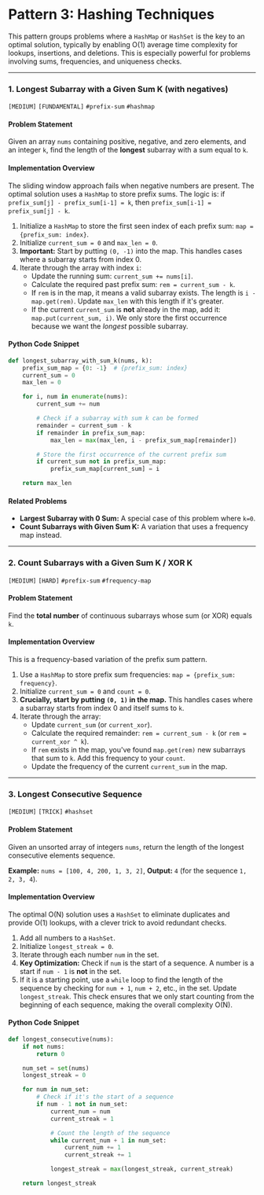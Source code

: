 # Pattern 3: Hashing Techniques

This pattern groups problems where a `HashMap` or `HashSet` is the key to an optimal solution, typically by enabling O(1) average time complexity for lookups, insertions, and deletions. This is especially powerful for problems involving sums, frequencies, and uniqueness checks.

---

### 1. Longest Subarray with a Given Sum K (with negatives)
`[MEDIUM]` `[FUNDAMENTAL]` `#prefix-sum` `#hashmap`

#### Problem Statement
Given an array `nums` containing positive, negative, and zero elements, and an integer `k`, find the length of the **longest** subarray with a sum equal to `k`.

#### Implementation Overview
The sliding window approach fails when negative numbers are present. The optimal solution uses a `HashMap` to store prefix sums. The logic is: if `prefix_sum[j] - prefix_sum[i-1] = k`, then `prefix_sum[i-1] = prefix_sum[j] - k`.

1.  Initialize a `HashMap` to store the first seen index of each prefix sum: `map = {prefix_sum: index}`.
2.  Initialize `current_sum = 0` and `max_len = 0`.
3.  **Important:** Start by putting `(0, -1)` into the map. This handles cases where a subarray starts from index 0.
4.  Iterate through the array with index `i`:
    -   Update the running sum: `current_sum += nums[i]`.
    -   Calculate the required past prefix sum: `rem = current_sum - k`.
    -   If `rem` is in the map, it means a valid subarray exists. The length is `i - map.get(rem)`. Update `max_len` with this length if it's greater.
    -   If the current `current_sum` is **not** already in the map, add it: `map.put(current_sum, i)`. We only store the first occurrence because we want the *longest* possible subarray.

#### Python Code Snippet
```python
def longest_subarray_with_sum_k(nums, k):
    prefix_sum_map = {0: -1}  # {prefix_sum: index}
    current_sum = 0
    max_len = 0

    for i, num in enumerate(nums):
        current_sum += num

        # Check if a subarray with sum k can be formed
        remainder = current_sum - k
        if remainder in prefix_sum_map:
            max_len = max(max_len, i - prefix_sum_map[remainder])

        # Store the first occurrence of the current prefix sum
        if current_sum not in prefix_sum_map:
            prefix_sum_map[current_sum] = i

    return max_len
```
#### Related Problems
- **Largest Subarray with 0 Sum:** A special case of this problem where `k=0`.
- **Count Subarrays with Given Sum K:** A variation that uses a frequency map instead.

---

### 2. Count Subarrays with a Given Sum K / XOR K
`[MEDIUM]` `[HARD]` `#prefix-sum` `#frequency-map`

#### Problem Statement
Find the **total number** of continuous subarrays whose sum (or XOR) equals `k`.

#### Implementation Overview
This is a frequency-based variation of the prefix sum pattern.
1.  Use a `HashMap` to store prefix sum frequencies: `map = {prefix_sum: frequency}`.
2.  Initialize `current_sum = 0` and `count = 0`.
3.  **Crucially, start by putting `(0, 1)` in the map.** This handles cases where a subarray starts from index 0 and itself sums to `k`.
4.  Iterate through the array:
    -   Update `current_sum` (or `current_xor`).
    -   Calculate the required remainder: `rem = current_sum - k` (or `rem = current_xor ^ k`).
    -   If `rem` exists in the map, you've found `map.get(rem)` new subarrays that sum to `k`. Add this frequency to your `count`.
    -   Update the frequency of the current `current_sum` in the map.

---

### 3. Longest Consecutive Sequence
`[MEDIUM]` `[TRICK]` `#hashset`

#### Problem Statement
Given an unsorted array of integers `nums`, return the length of the longest consecutive elements sequence.

**Example:** `nums = [100, 4, 200, 1, 3, 2]`, **Output:** `4` (for the sequence `1, 2, 3, 4`).

#### Implementation Overview
The optimal O(N) solution uses a `HashSet` to eliminate duplicates and provide O(1) lookups, with a clever trick to avoid redundant checks.
1.  Add all numbers to a `HashSet`.
2.  Initialize `longest_streak = 0`.
3.  Iterate through each number `num` in the set.
4.  **Key Optimization:** Check if `num` is the start of a sequence. A number is a start if `num - 1` is **not** in the set.
5.  If it is a starting point, use a `while` loop to find the length of the sequence by checking for `num + 1`, `num + 2`, etc., in the set. Update `longest_streak`.
This check ensures that we only start counting from the beginning of each sequence, making the overall complexity O(N).

#### Python Code Snippet
```python
def longest_consecutive(nums):
    if not nums:
        return 0

    num_set = set(nums)
    longest_streak = 0

    for num in num_set:
        # Check if it's the start of a sequence
        if num - 1 not in num_set:
            current_num = num
            current_streak = 1

            # Count the length of the sequence
            while current_num + 1 in num_set:
                current_num += 1
                current_streak += 1

            longest_streak = max(longest_streak, current_streak)

    return longest_streak
```
